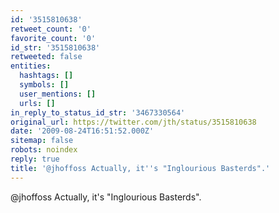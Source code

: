 ```yaml
---
id: '3515810638'
retweet_count: '0'
favorite_count: '0'
id_str: '3515810638'
retweeted: false
entities:
  hashtags: []
  symbols: []
  user_mentions: []
  urls: []
in_reply_to_status_id_str: '3467330564'
original_url: https://twitter.com/jth/status/3515810638
date: '2009-08-24T16:51:52.000Z'
sitemap: false
robots: noindex
reply: true
title: '@jhoffoss Actually, it''s "Inglourious Basterds".'
---
```


@jhoffoss Actually, it's "Inglourious Basterds".